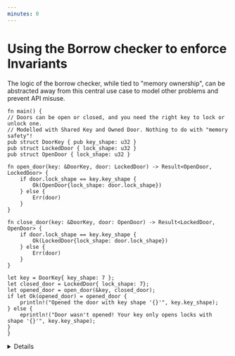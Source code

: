 ```yaml
---
minutes: 0
---
```


# Using the Borrow checker to enforce Invariants

The logic of the borrow checker, while tied to "memory ownership", can be abstracted away from this central use case to model other problems and prevent API misuse.

```rust,editable
fn main() {
// Doors can be open or closed, and you need the right key to lock or unlock one.
// Modelled with Shared Key and Owned Door. Nothing to do with "memory safety"!
pub struct DoorKey { pub key_shape: u32 }
pub struct LockedDoor { lock_shape: u32 }
pub struct OpenDoor { lock_shape: u32 }

fn open_door(key: &DoorKey, door: LockedDoor) -> Result<OpenDoor, LockedDoor> {
    if door.lock_shape == key.key_shape {
        Ok(OpenDoor{lock_shape: door.lock_shape})
    } else {
        Err(door)
    }
}

fn close_door(key: &DoorKey, door: OpenDoor) -> Result<LockedDoor, OpenDoor> {
    if door.lock_shape == key.key_shape {
        Ok(LockedDoor{lock_shape: door.lock_shape})
    } else {
        Err(door)
    }
}

let key = DoorKey{ key_shape: 7 };
let closed_door = LockedDoor{ lock_shape: 7};
let opened_door = open_door(&key, closed_door);
if let Ok(opened_door) = opened_door {
    println!("Opened the door with key shape '{}'", key.key_shape);
} else {
    eprintln!("Door wasn't opened! Your key only opens locks with shape '{}'", key.key_shape);
}
}
```

<details>

- The borrow checker has been used to prevent use-after-free and multiple mutable references up until this point.

- This example uses the ownership & borrowing rules to model the opening and closing of a door. We can try to open a door with a key, but if it's the wrong key the door is still closed (here represented as an error) and the key persists regardless.

- The rules of the borrow checker exist to prevent developers from accessing, changing, and holding onto data in memory in unpredictable ways without being so restrictive to the point where it prevents _writing software_. The underlying logical system does not "know" what memory is. All it does is enforce a specific set of rules of how different operations affect what possible later operations are.

- Those rules can apply to many other cases, so we can piggy-back onto the rules of the borrow checker to design APIs to be harder or impossible to misuse. Even when there's little or no actual "memory safety" concerns in the problem domain.

- This section will walk through some of those different domains.

- Interior, private mutability or reference counting in data types may let an API designer shift the meaning of ownership to a different (but analogous) set of semantics as they need to, even to the point where some API designers have managed to model self-referential types this way.

</details>